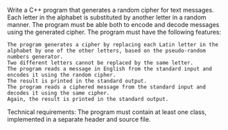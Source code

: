 Write a C++ program that generates a random cipher for text messages. Each letter in the alphabet is substituted by another letter in a random manner. The program must be able both to encode and decode messages using the generated cipher. The program must have the following features:

    The program generates a cipher by replacing each Latin letter in the alphabet by one of the other letters, based on the pseudo-random numbers generator. 
    Two different letters cannot be replaced by the same letter.
    The program reads a message in English from the standard input and encodes it using the random cipher. 
    The result is printed in the standard output.
    The program reads a ciphered message from the standard input and decodes it using the same cipher.
    Again, the result is printed in the standard output.

Technical requirements: The program must contain at least one class, implemented in a separate header and source file.
